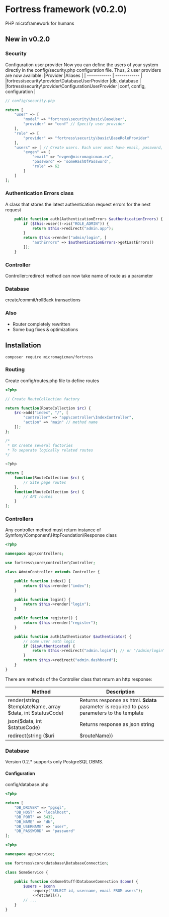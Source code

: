 # Fortress framework (v0.2.0)

PHP microframework for humans

## New in v0.2.0

### Security
Configuration user provider
Now you can define the users of your system directly in the config/security.php configuration file.
Thus, 2 user providers are now available:
|Provider  |Aliases   |
| ------------ | ------------ |
|fortress\security\provider\DatabaseUserProvider |db, database |
|fortress\security\provider\ConfigurationUserProvider |conf, config, configuration |

```php
// config/security.php

return [
    "user" => [
        "model" => "fortress\security\basic\BaseUser",
        "provider" => "conf" // Specify user provider
    ],
    "role" => [
        "provider" => "fortress\security\basic\BaseRoleProvider"
    ],
    "users" => [ // Create users. Each user must have email, password, role fields. Username is key of this array
        "evgen" => [
            "email" => "evgen@micromagicman.ru",
            "password" => 'someHashOfPassword',
            "role" => 62
        ]
    ]
];
```

### Authentication Errors class
A class that stores the latest authentication request errors for the next request
```php
    public function auth(AuthenticationErrors $authenticationErrors) {
        if ($this->user()->is("ROLE_ADMIN")) {
            return $this->redirect("admin.app");
        }
        return $this->render("admin/login", [
            "authErrors" => $authenticationErrors->getLastErrors()
        ]);
    }
```
### Controller
Controller::redirect method can now take name of route as a parameter
### Database
create/commit/rollBack transactions
### Also
- Router completely rewritten
- Some bug fixes & optimizations


## Installation

```
composer require micromagicman/fortress
```

### Routing

Create config/routes.php file to define routes

```php
<?php

// Create RouteCollection factory

return function(RouteCollection $rc) {
    $rc->add("index", "/", [
        "controller" => "app\controller\IndexController",
        "action" => "main" // method name
    ]);
};

/*
 * OR create several factories
 * To separate logically related routes
*/

<?php

return [
    function(RouteCollection $rc) {
        // Site page routes
    },
    function(RouteCollection $rc) {
        // API routes
    }
];
```

### Controllers

Any controller method must return instance of Symfony\Component\HttpFoundation\Response class

```php
<?php

namespace app\controllers;

use fortress\core\controller\Controller;

class AdminController extends Controller {

    public function index() {
        return $this->render("index");
    }

    public function login() {
        return $this->render("login");
    }

    public function register() {
        return $this->render("register");
    }

    public function auth(Authenticator $authenticator) {
        // some user auth logic
        if ($isAuthenticated) {
            return $this->redirect("admin.login"); // or "/admin/login"
        }
        return $this->redirect("admin.dashboard");
    }
}
```
There are methods of the Controller class that return an http response:

|Method   |Description   |
| ------------ | ------------ |
| render(string $templateName, array $data, int $statusCode)  | Returns response as html. **$data** parameter is required to pass parameters to the template |
| json($data, int $statusCode)  | Returns response as json string |
| redirect(string ($uri | $routeName))  | Redirects the user to **$uri**   |

### Database

Version 0.2.* supports only PostgreSQL DBMS.

#### Configuration

config/database.php

```php
<?php

return [
    "DB_DRIVER" => "pgsql",
    "DB_HOST" => "localhost",
    "DB_PORT" => 5432,
    "DB_NAME" => "db",
    "DB_USERNAME" => "user",
    "DB_PASSWORD" => "password"
];
```

```php
<?php

namespace app\service;

use fortress\core\database\DatabaseConnection;

class SomeService {

    public function doSomeStuff(DatabaseConnection $conn) {
        $users = $conn
            ->query("SELECT id, username, email FROM users");
            ->fetchAll();
        // ...
    }
}

```